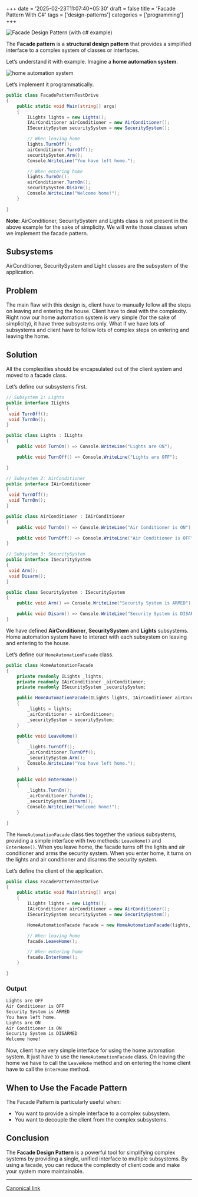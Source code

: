 +++
date = '2025-02-23T11:07:40+05:30'
draft = false
title = 'Facade Pattern With C#'
tags = ['design-patterns']
categories = ['programming']
+++

![Facade Design Pattern (with c# example)](https://cdn-images-1.medium.com/max/800/1*bz4k8n2SUByW5GfAmVJsVw.png)

The **Facade pattern** is a **structural design pattern** that provides a simplified interface to a complex system of classes or interfaces.

Let’s understand it with example. Imagine a **home automation system**.

![home automation system](/images/1_JllHeIOXl6B2flbICm7jdg.png)

Let’s implement it programmatically.

```cs
public class FacadePatternTestDrive
{
    public static void Main(string[] args)
    {
        ILights lights = new Lights();
        IAirConditioner airConditioner = new AirConditioner();
        ISecuritySystem securitySystem = new SecuritySystem();

        // When leaving home
        lights.TurnOff();
        airConditioner.TurnOff();
        securitySystem.Arm();
        Console.WriteLine("You have left home.");

        // When entering home
        lights.TurnOn();
        airConditioner.TurnOn();
        securitySystem.Disarm();
        Console.WriteLine("Welcome home!");
    }

}
```

**Note:** AirConditioner, SecuritySystem and Lights class is not present in the above example for the sake of simplicity. We will write those classes when we implement the facade pattern.

## Subsystems

AirConditioner, SecuritySystem and Light classes are the subsystem of the application.

## Problem

The main flaw with this design is, client have to manually follow all the steps on leaving and entering the house. Client have to deal with the complexity. Right now our home automation system is very simple (for the sake of simplicity), it have three subsystems only. What if we have lots of subsystems and client have to follow lots of complex steps on entering and leaving the home.

## Solution

All the complexities should be encapsulated out of the client system and moved to a facade class.

Let’s define our subsystems first.

```cs
// Subsystem 1: Lights
public interface ILights
{
 void TurnOff();
 void TurnOn();
}

public class Lights : ILights
{
    public void TurnOn() => Console.WriteLine("Lights are ON");

    public void TurnOff() => Console.WriteLine("Lights are OFF");

}

// Subsystem 2: AirConditioner
public interface IAirConditioner
{
 void TurnOff();
 void TurnOn();
}

public class AirConditioner : IAirConditioner
{
    public void TurnOn() => Console.WriteLine("Air Conditioner is ON");

    public void TurnOff() => Console.WriteLine("Air Conditioner is OFF");
}

// Subsystem 3: SecuritySystem
public interface ISecuritySystem
{
 void Arm();
 void Disarm();
}

public class SecuritySystem : ISecuritySystem
{
    public void Arm() => Console.WriteLine("Security System is ARMED");

    public void Disarm() => Console.WriteLine("Security System is DISARMED");
}
```

We have defined **AirConditioner**, **SecuritySystem** and **Lights** subsystems. Home automation system have to interact with each subsystem on leaving and entering to the house.

Let’s define our `HomeAutomationFacade` class.

```cs
public class HomeAutomationFacade
{
    private readonly ILights _lights;
    private readonly IAirConditioner _airConditioner;
    private readonly ISecuritySystem _securitySystem;

    public HomeAutomationFacade(ILights lights, IAirConditioner airConditioner, ISecuritySystem securitySystem)
    {
        _lights = lights;
        _airConditioner = airConditioner;
        _securitySystem = securitySystem;
    }

    public void LeaveHome()
    {
        _lights.TurnOff();
        _airConditioner.TurnOff();
        _securitySystem.Arm();
        Console.WriteLine("You have left home.");
    }

    public void EnterHome()
    {
        _lights.TurnOn();
        _airConditioner.TurnOn();
        _securitySystem.Disarm();
        Console.WriteLine("Welcome home!");
    }

}
```

The `HomeAutomationFacade` class ties together the various subsystems, providing a simple interface with two methods: `LeaveHome()` and `EnterHome()`. When you leave home, the facade turns off the lights and air conditioner and arms the security system. When you enter home, it turns on the lights and air conditioner and disarms the security system.

Let’s define the client of the application.

```cs
public class FacadePatternTestDrive
{
    public static void Main(string[] args)
    {
        ILights lights = new Lights();
        IAirConditioner airConditioner = new AirConditioner();
        ISecuritySystem securitySystem = new SecuritySystem();

        HomeAutomationFacade facade = new HomeAutomationFacade(lights, airConditioner, securitySystem);

        // When leaving home
        facade.LeaveHome();

        // When entering home
        facade.EnterHome();
    }

}
```

### Output

```sh
Lights are OFF
Air Conditioner is OFF
Security System is ARMED
You have left home.
Lights are ON
Air Conditioner is ON
Security System is DISARMED
Welcome home!
```

Now, client have very simple interface for using the home automation system. It just have to use the `HomeAutomationFacade` class. On leaving the home we have to call the `LeaveHome` method and on entering the home client have to call the `EnterHome` method.

## When to Use the Facade Pattern

The Facade Pattern is particularly useful when:

- You want to provide a simple interface to a complex subsystem.
- You want to decouple the client from the complex subsystems.

## Conclusion

The **Facade Design Pattern** is a powerful tool for simplifying complex systems by providing a single, unified interface to multiple subsystems. By using a facade, you can reduce the complexity of client code and make your system more maintainable.

---

[Canonical link](https://medium.com/@ravindradevrani/facade-design-pattern-with-c-example-6b2dfe3ec03d)
